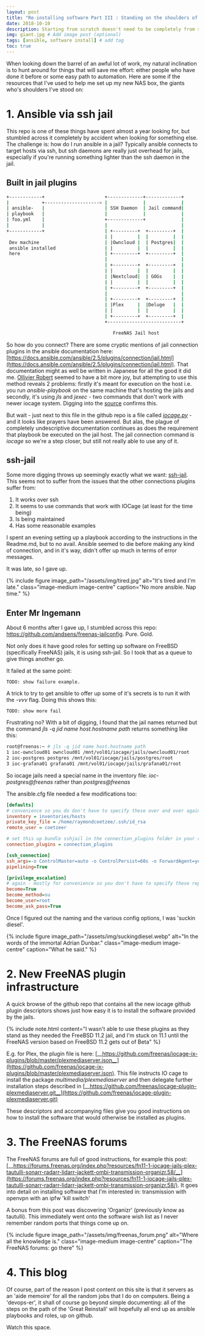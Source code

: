 ```yaml
---
layout: post
title: "Re-installing software Part III : Standing on the shoulders of giants"
date: 2018-10-10
description: Starting from scratch doesn't need to be completely from scratch
img: giant.jpg # Add image post (optional)
tags: [ansible, software install] # add tag
toc: true
---
```


When looking down the barrel of an awful lot of work, my natural inclination is to hunt around for things that will save me effort: either people who have done it before or some easy path to automation. Here are some if the resources that I've used to help me set up my new NAS box, the giants who's shoulders I've stood on:

# 1. Ansible via ssh jail

This repo is one of these things have spent almost a year looking for, but stumbled across it completely by accident when looking for something else. The challenge is: how do I run ansible in a jail? Typically ansible connects to target hosts via ssh, but ssh daemons are really just overhead for jails, especially if you're running something lighter than the ssh daemon in the jail.

## Built in jail plugins

```bash
+------------+                      +-------------+-------------+
|            +--------------------> |             |             |
| ansible-   |                      | SSH Daemon  | Jail command|
| playbook   |                      |             |             |
| foo.yml    |                      +-------------+             |
|            |                      |                           |
+------------+                      | +---------+  +---------+  |
                                    | |         |  |         |  |
 Dev machine                        | |Owncloud |  | Postgres|  |
 ansible installed                  | |         |  |         |  |
 here                               | +---------+  +---------+  |
                                    |                           |
                                    | +---------+  +---------+  |
                                    | |         |  |         |  |
                                    | |Nextcloud|  | GOGs    |  |
                                    | |         |  |         |  |
                                    | +---------+  +---------+  |
                                    |                           |
                                    | +---------+  +---------+  |
                                    | |Plex     |  |Deluge   |  |
                                    | |         |  |         |  |
                                    | +---------+  +---------+  |
                                    +---------------------------+

                                       FreeNAS Jail host

```


So how do you connect? There are some cryptic mentions of jail connection plugins in the ansible documentation here: [https://docs.ansible.com/ansible/2.5/plugins/connection/jail.html](https://docs.ansible.com/ansible/2.5/plugins/connection/jail.html). That documentation might as well be written in Japanese for all the good it did me. [Ollivier Robert](https://www.keltia.net/howtos/jail-mgmt-with-ansible/) seemed to have a bit more joy, but attempting to use this method reveals 2 problems: firstly it's meant for execution on the host i.e. you run *ansible-playbook* on the same machine that's hosting the jails and secondly, it's using *jls* and *jexec* - two commands that don't work with newer iocage system. Digging into the [source](https://github.com/ansible/ansible/blob/afd8b97fb1a6196e04a302ef74300d3cad6518f3/lib/ansible/plugins/connection/jail.py) confirms this.

But wait - just next to this file in the github repo is a file called [*iocage.py*](https://github.com/ansible/ansible/blob/a8d4bf86421d151d8df7132e8e87d04b6662f45a/lib/ansible/plugins/connection/iocage.py) - and it looks like prayers have been answered. But alas, the plague of completely undescriptive documentation continues as does the requirement that playbook be executed on the jail host. The jail connection command is *iocage* so we're a step closer, but still not really able to use any of it.

## ssh-jail
Some more digging throws up seemingly exactly what we want: [ssh-jail](https://github.com/austinhyde/ansible-sshjail). This seems not to suffer from the issues that the other connections plugins suffer from:
1. It works over ssh
2. It seems to use commands that work with IOCage (at least for the time being)
3. Is being maintained
4. Has some reasonable examples

I spent an evening setting up a playbook according to the instructions in the Readme.md, but to no avail. Ansible seemed to die before making any kind of connection, and in it's way, didn't offer up much in terms of error messages.

It was late, so I gave up.

{% include figure image_path="/assets/img/tired.jpg" alt="It's tired and I'm late." class="image-medium image-centre" caption="No more ansible. Nap time." %}


## Enter Mr Ingemann

About 6 months after I gave up, I stumbled across this repo: https://github.com/andsens/freenas-jailconfig. Pure. Gold.

Not only does it have good roles for setting up software on FreeBSD (specifically FreeNAS) jails, it is using ssh-jail. So I took that as a queue to give things another go.

It failed at the same point:

```
TODO: show failure example.
```

A trick to try to get ansible to offer up some of it's secrets is to run it with the *-vvv* flag. Doing this shows this:

```
TODO: show more fail  
```

Frustrating no? With a bit of digging, I found that the jail names returned but the command *jls -q jid name host.hostname path* returns something like this:

```bash
root@freenas:~ # jls -q jid name host.hostname path
1 ioc-owncloud01 owncloud01 /mnt/vol01/iocage/jails/owncloud01/root
2 ioc-postgres postgres /mnt/vol01/iocage/jails/postgres/root
3 ioc-grafana01 grafana01 /mnt/vol01/iocage/jails/grafana01/root
```

So iocage jails need a special name in the inventory file: *ioc-postgres@freenas* rather than *postgres@freenas*

The ansible.cfg file needed a few modifications too:

```ini
[defaults]
# convenience so you do don't have to specify these over and over again.
inventory = inventories/hosts
private_key_file = /home/raymondcoetzee/.ssh/id_rsa
remote_user = coetzeer

# set this up bundle sshjail in the connection_plugins folder in your repo.
connection_plugins = connection_plugins

[ssh_connection]
ssh_args=-o ControlMaster=auto -o ControlPersist=60s -o ForwardAgent=yes
pipelining=True

[privilege_escalation]
# again - mostly for convenience so you don't have to specify these repeatedly at the command line
become=True
become_method=su
become_user=root
become_ask_pass=True
```

Once I figured out the naming and the various config options, I was 'suckin diesel'.

{% include figure image_path="/assets/img/suckingdiesel.webp" alt="In the words of the immortal Adrian Dunbar." class="image-medium image-centre" caption="What he said." %}

# 2. New FreeNAS plugin infrastructure

A quick browse of the github repo that contains all the new iocage github plugin descriptors shows just how easy it is to install the software provided by the jails.

{% include note.html
    content="I wasn't able to use these plugins as they stand as they needed the FreeBSD 11.2 jail, and I'm stuck on 11.1 until the FreeNAS version based on FreeBSD 11.2 gets out of Beta" %}

E.g. for Plex, the plugin file is here: [__https://github.com/freenas/iocage-ix-plugins/blob/master/plexmediaserver.json__](https://github.com/freenas/iocage-ix-plugins/blob/master/plexmediaserver.json). This file instructs IO cage to install the package *multimedia/plexmediaserver* and then delegate further installation steps described in [__https://github.com/freenas/iocage-plugin-plexmediaserver.git__](https://github.com/freenas/iocage-plugin-plexmediaserver.git)

These descriptors and accompanying files give you good instructions on how to install the software that would otherwise be installed as plugins.

# 3. The FreeNAS forums

The FreeNAS forums are full of good instructions, for example this post: [__https://forums.freenas.org/index.php?resources/fn11-1-iocage-jails-plex-tautulli-sonarr-radarr-lidarr-jackett-ombi-transmission-organizr.58/__](https://forums.freenas.org/index.php?resources/fn11-1-iocage-jails-plex-tautulli-sonarr-radarr-lidarr-jackett-ombi-transmission-organizr.58/). It goes into detail on installing software that I'm interested in: transmission with openvpn with an ipfw 'kill switch'

A bonus from this post was discovering 'Organizr' (previously know as tautulli). This immediately went onto the software wish list as I never remember random ports that things come up on.


{% include figure image_path="/assets/img/freenas_forum.png" alt="Where all the knowledge is." class="image-medium image-centre" caption="The FreeNAS forums: go there" %}


# 4. This blog

Of course, part of the reason I post content on this site is that it servers as an 'aide memoire' for all the random jobs that I do on computers. Being a 'devops-er', it shall of course go beyond simple documenting: all of the steps on the path of the 'Great Reinstall' will hopefully all end up as ansible playbooks and roles, up on github.

Watch this space.
